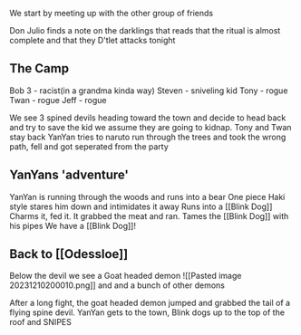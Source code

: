 We start by meeting up with the other group of friends 

Don Julio finds a note on the darklings that reads that the ritual is almost complete and that they D'tlet attacks tonight 

## The Camp 
Bob 3 - racist(in a grandma kinda way)
Steven - sniveling kid
Tony - rogue 
Twan - rogue 
Jeff - rogue

We see 3 spined devils heading toward the town and decide to head back and try to save the kid we assume they are going to kidnap. Tony and Twan stay back 
YanYan tries to naruto run through the trees and took the wrong path, fell and got seperated from the party 

## YanYans 'adventure'

YanYan is running through the woods and runs into a bear 
One piece Haki style stares him down and intimidates it away
Runs into a [[Blink Dog]] 
Charms it, fed it. It grabbed the meat and ran. 
Tames the [[Blink Dog]] with his pipes 
We have a [[Blink Dog]]! 

## Back to [[Odessloe]] 

Below the devil we see a Goat headed demon
![[Pasted image 20231210200010.png]]
and and a bunch of other demons 

After a long fight, the goat headed demon jumped and grabbed the tail of a flying spine devil. YanYan gets to the town, Blink dogs up to the top of the roof and SNIPES 